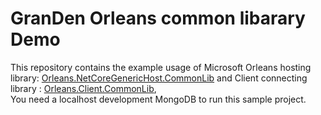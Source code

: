 # GranDen Orleans common libarary Demo

This repository contains the example usage of Microsoft Orleans hosting library: [Orleans.NetCoreGenericHost.CommonLib](https://github.com/GranDen-Corp/Orleans.NetCoreGenericHost.CommonLib) and Client connecting library : [Orleans.Client.CommonLib](https://github.com/GranDen-Corp/Orleans.Client.CommonLib),  
You need a localhost development MongoDB to run this sample project.
